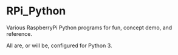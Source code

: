 # RPi_Python
 
Various RaspberryPi Python programs for fun, concept demo, and reference.

All are, or will be, configured for Python 3.


